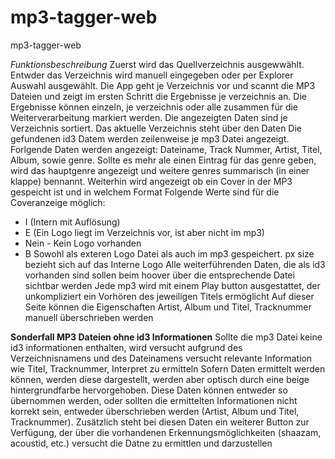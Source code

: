 # mp3-tagger-web
mp3-tagger-web

*Funktionsbeschreibung*
Zuerst wird das Quellverzeichnis ausgewwählt. Entwder das Verzeichnis wird manuell eingegeben oder per Explorer Auswahl ausgewählt.
Die App geht je Verzeichnis vor und scannt die MP3 Dateien und zeigt im ersten Schritt die Ergebnisse je verzeichnis an.
Die Ergebnisse können einzeln, je verzeichnis oder alle zusammen für die Weiterverarbeitung markiert werden. Die angezeigten Daten sind je Verzeichnis sortiert. Das aktuelle Verzeichnis steht über den Daten
Die gefundenen id3 Datem werden zeilenweise je mp3 Datei angezeigt.
Forlgende Daten werden angezeigt: Dateiname, Track Nummer, Artist, Titel, Album, sowie genre. Sollte es mehr ale einen Eintrag für das genre geben, wird das hauptgenre angezeigt und weitere genres summarisch (in einer klappe) bennannt.
Weiterhin wird angezeigt ob ein Cover in der MP3 gespeicht ist und in welchem Format 
Folgende Werte sind für die Coveranzeige möglich: 
- I<px size> (Intern mit Auflösung)
- E<px size> (Ein Logo liegt im Verzeichnis vor, ist aber nicht im mp3)
- Nein - Kein Logo vorhanden
- B <px size> Sowohl als exteren Logo Datei als auch im mp3 gespeichert. px size bezieht sich auf das Interne Logo
Alle weiterführenden Daten, die als id3 vorhanden sind sollen beim hoover über die entsprechende Datei sichtbar werden
Jede mp3 wird mit einem Play button ausgestattet, der unkompliziert ein Vorhören des jeweiligen Titels ermöglicht
Auf dieser Seite können die Eigenschaften Artist, Album und Titel, Tracknummer manuell überschrieben werden

**Sonderfall MP3 Dateien ohne id3 Informationen**
Sollte die mp3 Datei keine id3 informationen enthalten, wird versucht aufgrund des Verzeichnisnamens und des Dateinamens versucht relevante Information wie Titel, Tracknummer, Interpret zu ermitteln
Sofern Daten ermittelt werden können, werden diese dargestellt, werden aber optisch durch eine beige hintergrundfarbe hervorgehoben. Diese Daten können entweder so übernommen werden, oder sollten die ermittelten Informationen nicht korrekt sein, entweder überschrieben werden (Artist, Album und Titel, Tracknummer). Zusätzlich steht bei diesen Daten ein weiterer Button zur Verfügung, der über die vorhandenen Erkennungsmöglichkeiten (shaazam, acoustid, etc.) versucht die Datne zu ermittlen und darzustellen




